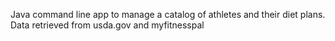 Java command line app to manage a catalog of athletes and their diet plans. Data retrieved from usda.gov and myfitnesspal